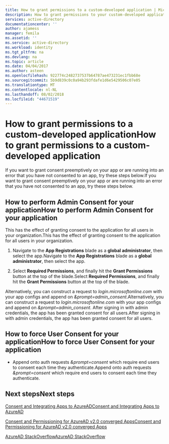```yaml
---
title: How to grant permissions to a custom-developed application | Microsoft Docs
description: How to grant permissions to your custom-developed application using the Azure AD portal or a URL parameter
services: active-directory
documentationcenter: ''
author: ajamess
manager: femila
ms.assetid: ''
ms.service: active-directory
ms.workload: identity
ms.tgt_pltfrm: na
ms.devlang: na
ms.topic: article
ms.date: 04/04/2017
ms.author: asteen
ms.openlocfilehash: 922774c2482737537b64787ae473231ec1fbb68e
ms.sourcegitcommit: 5b9d839c0c0a94b293fdafe1d6e5429506c07e05
ms.translationtype: MT
ms.contentlocale: nl-NL
ms.lasthandoff: 08/02/2018
ms.locfileid: "44671519"
---
```

# <a name="how-to-grant-permissions-to-a-custom-developed-application"></a><span data-ttu-id="d77eb-103">How to grant permissions to a custom-developed application</span><span class="sxs-lookup"><span data-stu-id="d77eb-103">How to grant permissions to a custom-developed application</span></span>

<span data-ttu-id="d77eb-104">If you want to grant consent preemptively on your app or are running into an error that you have not consented to an app, try these steps below.</span><span class="sxs-lookup"><span data-stu-id="d77eb-104">If you want to grant consent preemptively on your app or are running into an error that you have not consented to an app, try these steps below.</span></span>

## <a name="how-to-perform-admin-consent-for-your-application"></a><span data-ttu-id="d77eb-105">How to perform Admin Consent for your application</span><span class="sxs-lookup"><span data-stu-id="d77eb-105">How to perform Admin Consent for your application</span></span>

<span data-ttu-id="d77eb-106">This has the effect of granting consent to the application for all users in your organization.</span><span class="sxs-lookup"><span data-stu-id="d77eb-106">This has the effect of granting consent to the application for all users in your organization.</span></span>

1. <span data-ttu-id="d77eb-107">Navigate to the **App Registrations** blade as a **global administrator**, then select the app.</span><span class="sxs-lookup"><span data-stu-id="d77eb-107">Navigate to the **App Registrations** blade as a **global administrator**, then select the app.</span></span>

2. <span data-ttu-id="d77eb-108">Select **Required Permissions**, and finally hit the **Grant Permissions** button at the top of the blade.</span><span class="sxs-lookup"><span data-stu-id="d77eb-108">Select **Required Permissions**, and finally hit the **Grant Permissions** button at the top of the blade.</span></span>

<span data-ttu-id="d77eb-109">Alternatively, you can construct a request to *login.microsoftonline.com* with your app configs and append on *&prompt=admin\_consent*.</span><span class="sxs-lookup"><span data-stu-id="d77eb-109">Alternatively, you can construct a request to *login.microsoftonline.com* with your app configs and append on *&prompt=admin\_consent*.</span></span> <span data-ttu-id="d77eb-110">After signing in with admin credentials, the app has been granted consent for all users.</span><span class="sxs-lookup"><span data-stu-id="d77eb-110">After signing in with admin credentials, the app has been granted consent for all users.</span></span>

## <a name="how-to-force-user-consent-for-your-application"></a><span data-ttu-id="d77eb-111">How to force User Consent for your application</span><span class="sxs-lookup"><span data-stu-id="d77eb-111">How to force User Consent for your application</span></span>

* <span data-ttu-id="d77eb-112">Append onto auth requests *&prompt=consent* which require end users to consent each time they authenticate.</span><span class="sxs-lookup"><span data-stu-id="d77eb-112">Append onto auth requests *&prompt=consent* which require end users to consent each time they authenticate.</span></span>

## <a name="next-steps"></a><span data-ttu-id="d77eb-113">Next steps</span><span class="sxs-lookup"><span data-stu-id="d77eb-113">Next steps</span></span>

[<span data-ttu-id="d77eb-114">Consent and Integrating Apps to AzureAD</span><span class="sxs-lookup"><span data-stu-id="d77eb-114">Consent and Integrating Apps to AzureAD</span></span>](https://docs.microsoft.com/en-us/azure/active-directory/develop/active-directory-integrating-applications)

[<span data-ttu-id="d77eb-115">Consent and Permissioning for AzureAD v2.0 converged Apps</span><span class="sxs-lookup"><span data-stu-id="d77eb-115">Consent and Permissioning for AzureAD v2.0 converged Apps</span></span>](https://docs.microsoft.com/en-us/azure/active-directory/develop/active-directory-v2-scopes)<br>

[<span data-ttu-id="d77eb-116">AzureAD StackOverflow</span><span class="sxs-lookup"><span data-stu-id="d77eb-116">AzureAD StackOverflow</span></span>](http://stackoverflow.com/questions/tagged/azure-active-directory)
